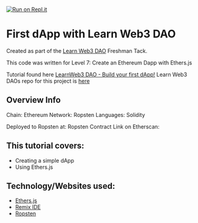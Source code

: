 [![Run on Repl.it](https://repl.it/badge/github/MSBivens/learn-web3-dao-first-dapp)](https://repl.it/github/MSBivens/learn-web3-dao-first-dapp)
# First dApp with Learn Web3 DAO
Created as part of the [Learn Web3 DAO](https://www.learnweb3.io/) Freshman Tack.

This code was written for Level 7: Create an Ethereum Dapp with Ethers.js

Tutorial found here [LearnWeb3 DAO - Build your first dApp!](https://www.youtube.com/watch?v=aqxAWLi6UMA)
Learn Web3 DAOs repo for this project is [here](https://github.com/LearnWeb3DAO/BasicFrontEndTutorial)

## Overview Info
Chain: Ethereum
Network: Ropsten
Languages: Solidity

Deployed to Ropsten at: 
Ropsten Contract Link on Etherscan: 

## This tutorial covers:
- Creating a simple dApp
- Using Ethers.js

## Technology/Websites used:
- [Ethers.js](https://docs.ethers.io/v5/)
- [Remix IDE](https://remix.ethereum.org/)
- [Ropsten](https://github.com/ethereum/ropsten)